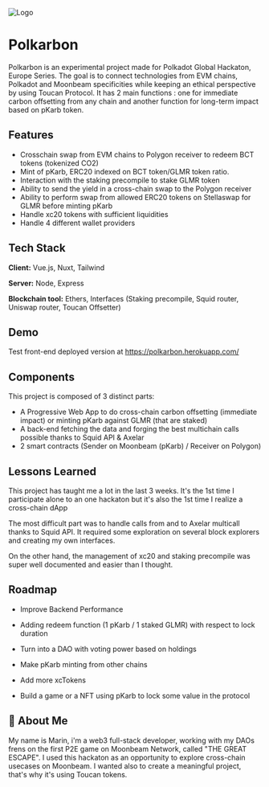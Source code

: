 
![Logo](https://polkarbon.herokuapp.com/logogreen.png)

# Polkarbon

Polkarbon is an experimental project made for Polkadot Global Hackaton, Europe Series.
The goal is to connect technologies from EVM chains, Polkadot and Moonbeam specificities while keeping an ethical perspective by using Toucan Protocol.
It has 2 main functions : one for immediate carbon offsetting from any chain and another function for long-term impact based on pKarb token.


## Features

- Crosschain swap from EVM chains to Polygon receiver to redeem BCT tokens (tokenized CO2)
- Mint of pKarb, ERC20 indexed on BCT token/GLMR token ratio.
- Interaction with the staking precompile to stake GLMR token
- Ability to send the yield in a cross-chain swap to the Polygon receiver
- Ability to perform swap from allowed ERC20 tokens on Stellaswap for GLMR before minting pKarb 
- Handle xc20 tokens with sufficient liquidities
- Handle 4 different wallet providers


## Tech Stack

**Client:** Vue.js, Nuxt, Tailwind

**Server:** Node, Express

**Blockchain tool:** Ethers, Interfaces (Staking precompile, Squid router, Uniswap router, Toucan Offsetter)

## Demo

Test front-end deployed version at https://polkarbon.herokuapp.com/


## Components

This project is composed of 3 distinct parts: 

- A Progressive Web App to do cross-chain carbon offsetting (immediate impact) or minting pKarb against GLMR (that are staked)
- A back-end fetching the data and forging the best multichain calls possible thanks to Squid API & Axelar
- 2 smart contracts (Sender on Moonbeam (pKarb) / Receiver on Polygon)


## Lessons Learned

This project has taught me a lot in the last 3 weeks. It's the 1st time I participate alone to an one hackaton but it's also the 1st time I realize a cross-chain dApp

The most difficult part was to handle calls from and to Axelar multicall thanks to Squid API. It required some exploration on several block explorers and creating my own interfaces.

On the other hand, the management of xc20 and staking precompile was super well documented and easier than I thought.

## Roadmap

- Improve Backend Performance

- Adding redeem function (1 pKarb / 1 staked GLMR) with respect to lock duration

- Turn into a DAO with voting power based on holdings

- Make pKarb minting from other chains

- Add more xcTokens

- Build a game or a NFT using pKarb to lock some value in the protocol


## 🚀 About Me
My name is Marin, i'm a web3 full-stack developer, working with my DAOs frens on the first P2E game on Moonbeam Network, called "THE GREAT ESCAPE". I used this hackaton as an opportunity to explore cross-chain usecases on Moonbeam. I wanted also to create a meaningful project, that's why it's using Toucan tokens.
